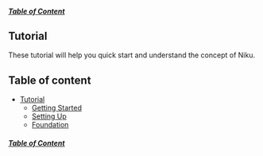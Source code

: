 ##### [Table of Content](https://github.com/saltyaom/niku/blob/main/doc/widget/README.md)

## Tutorial
These tutorial will help you quick start and understand the concept of Niku.

## Table of content
- [Tutorial](https://github.com/saltyaom/niku/blob/main/doc/tutorial/README.md)
  - [Getting Started](https://github.com/saltyaom/niku/blob/main/doc/tutorial/getting-started.md)
  - [Setting Up](https://github.com/saltyaom/niku/blob/main/doc/tutorial/setting-up.md)
  - [Foundation](https://github.com/saltyaom/niku/blob/main/doc/tutorial/foundation.md)

##### [Table of Content](https://github.com/saltyaom/niku/blob/main/doc/widget/README.md)
